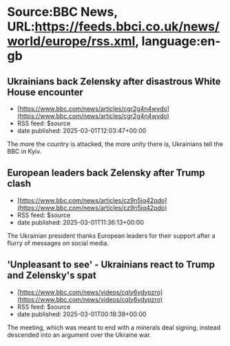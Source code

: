# Source:BBC News, URL:https://feeds.bbci.co.uk/news/world/europe/rss.xml, language:en-gb

## Ukrainians back Zelensky after disastrous White House encounter
 - [https://www.bbc.com/news/articles/cgr2g4n4wvdo](https://www.bbc.com/news/articles/cgr2g4n4wvdo)
 - RSS feed: $source
 - date published: 2025-03-01T12:03:47+00:00

The more the country is attacked, the more unity there is, Ukrainians tell the BBC in Kyiv.

## European leaders back Zelensky after Trump clash
 - [https://www.bbc.com/news/articles/cz9n5jq42pdo](https://www.bbc.com/news/articles/cz9n5jq42pdo)
 - RSS feed: $source
 - date published: 2025-03-01T11:36:13+00:00

The Ukrainian president thanks European leaders for their support after a flurry of messages on social media.

## 'Unpleasant to see' - Ukrainians react to Trump and Zelensky's spat
 - [https://www.bbc.com/news/videos/cqly6ydypzro](https://www.bbc.com/news/videos/cqly6ydypzro)
 - RSS feed: $source
 - date published: 2025-03-01T00:18:39+00:00

The meeting, which was meant to end with a minerals deal signing, instead descended into an argument over the Ukraine war.

